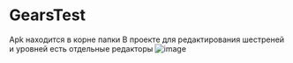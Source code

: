 # GearsTest
Apk находится в корне папки
В проекте для редактирования шестреней и уровней есть отдельные редакторы
![image](https://user-images.githubusercontent.com/22530325/188063749-d582e05d-0d31-4b0c-a07a-c3c02ac441f5.png)
